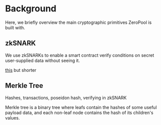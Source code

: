 # Background

Here, we briefly overview the main cryptographic primitives ZeroPool is built
with.

## zkSNARK

We use zkSNARKs to enable a smart contract verify conditions on secret
user-supplied data without seeing it.

[this](/docs/fawkes-crypto/background) but shorter

## Merkle Tree

Hashes, transactions, poseidon hash, verifying in zkSNARK

Merkle tree is a binary tree where leafs contain the hashes of some useful
payload data, and each non-leaf node contains the hash of its children's
values.


